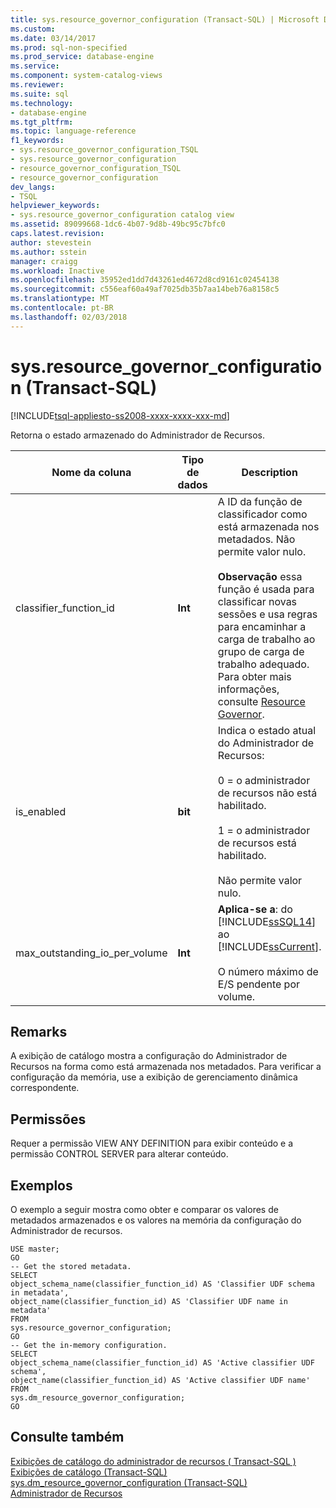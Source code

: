 ```yaml
---
title: sys.resource_governor_configuration (Transact-SQL) | Microsoft Docs
ms.custom: 
ms.date: 03/14/2017
ms.prod: sql-non-specified
ms.prod_service: database-engine
ms.service: 
ms.component: system-catalog-views
ms.reviewer: 
ms.suite: sql
ms.technology:
- database-engine
ms.tgt_pltfrm: 
ms.topic: language-reference
f1_keywords:
- sys.resource_governor_configuration_TSQL
- sys.resource_governor_configuration
- resource_governor_configuration_TSQL
- resource_governor_configuration
dev_langs:
- TSQL
helpviewer_keywords:
- sys.resource_governor_configuration catalog view
ms.assetid: 89099668-1dc6-4b07-9d8b-49bc95c7bfc0
caps.latest.revision: 
author: stevestein
ms.author: sstein
manager: craigg
ms.workload: Inactive
ms.openlocfilehash: 35952ed1dd7d43261ed4672d8cd9161c02454138
ms.sourcegitcommit: c556eaf60a49af7025db35b7aa14beb76a8158c5
ms.translationtype: MT
ms.contentlocale: pt-BR
ms.lasthandoff: 02/03/2018
---
```

# <a name="sysresourcegovernorconfiguration-transact-sql"></a>sys.resource_governor_configuration (Transact-SQL)
[!INCLUDE[tsql-appliesto-ss2008-xxxx-xxxx-xxx-md](../../includes/tsql-appliesto-ss2008-xxxx-xxxx-xxx-md.md)]

  Retorna o estado armazenado do Administrador de Recursos.  
  
|Nome da coluna|Tipo de dados|Description|  
|-----------------|---------------|-----------------|  
|classifier_function_id|**Int**|A ID da função de classificador como está armazenada nos metadados. Não permite valor nulo.<br /><br /> **Observação** essa função é usada para classificar novas sessões e usa regras para encaminhar a carga de trabalho ao grupo de carga de trabalho adequado. Para obter mais informações, consulte [Resource Governor](../../relational-databases/resource-governor/resource-governor.md).|  
|is_enabled|**bit**|Indica o estado atual do Administrador de Recursos:<br /><br /> 0 = o administrador de recursos não está habilitado.<br /><br /> 1 = o administrador de recursos está habilitado.<br /><br /> Não permite valor nulo.|  
|max_outstanding_io_per_volume|**Int**|**Aplica-se a**: do [!INCLUDE[ssSQL14](../../includes/sssql14-md.md)] ao [!INCLUDE[ssCurrent](../../includes/sscurrent-md.md)].<br /><br /> O número máximo de E/S pendente por volume.|  
  
## <a name="remarks"></a>Remarks  
 A exibição de catálogo mostra a configuração do Administrador de Recursos na forma como está armazenada nos metadados. Para verificar a configuração da memória, use a exibição de gerenciamento dinâmica correspondente.  
  
## <a name="permissions"></a>Permissões  
 Requer a permissão VIEW ANY DEFINITION para exibir conteúdo e a permissão CONTROL SERVER para alterar conteúdo.  
  
## <a name="examples"></a>Exemplos  
 O exemplo a seguir mostra como obter e comparar os valores de metadados armazenados e os valores na memória da configuração do Administrador de recursos.  
  
```  
USE master;  
GO  
-- Get the stored metadata.  
SELECT   
object_schema_name(classifier_function_id) AS 'Classifier UDF schema in metadata',   
object_name(classifier_function_id) AS 'Classifier UDF name in metadata'  
FROM   
sys.resource_governor_configuration;  
GO  
-- Get the in-memory configuration.  
SELECT   
object_schema_name(classifier_function_id) AS 'Active classifier UDF schema',   
object_name(classifier_function_id) AS 'Active classifier UDF name'  
FROM   
sys.dm_resource_governor_configuration;  
GO  
```  
  
## <a name="see-also"></a>Consulte também  
 [Exibições de catálogo do administrador de recursos &#40; Transact-SQL &#41;](../../relational-databases/system-catalog-views/resource-governor-catalog-views-transact-sql.md)   
 [Exibições de catálogo &#40;Transact-SQL&#41;](../../relational-databases/system-catalog-views/catalog-views-transact-sql.md)   
 [sys.dm_resource_governor_configuration &#40;Transact-SQL&#41;](../../relational-databases/system-dynamic-management-views/sys-dm-resource-governor-configuration-transact-sql.md)   
 [Administrador de Recursos](../../relational-databases/resource-governor/resource-governor.md)  
  
  
